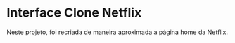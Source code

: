# Interface Clone Netflix

Neste projeto, foi recriada de maneira aproximada a página home da Netflix.